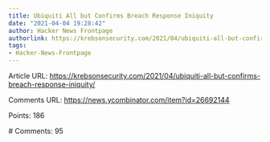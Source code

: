 ```yaml
---
title: Ubiquiti All but Confirms Breach Response Iniquity
date: "2021-04-04 19:28:42"
author: Hacker News Frontpage
authorlink: https://krebsonsecurity.com/2021/04/ubiquiti-all-but-confirms-breach-response-iniquity/
tags:
- Hacker-News-Frontpage
---
```


<p>Article URL: <a href="https://krebsonsecurity.com/2021/04/ubiquiti-all-but-confirms-breach-response-iniquity/">https://krebsonsecurity.com/2021/04/ubiquiti-all-but-confirms-breach-response-iniquity/</a></p>
<p>Comments URL: <a href="https://news.ycombinator.com/item?id=26692144">https://news.ycombinator.com/item?id=26692144</a></p>
<p>Points: 186</p>
<p># Comments: 95</p>
